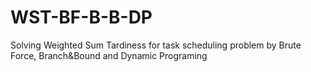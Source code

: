 # WST-BF-B-B-DP
Solving Weighted Sum Tardiness for task scheduling problem by Brute Force, Branch&amp;Bound and Dynamic Programing
